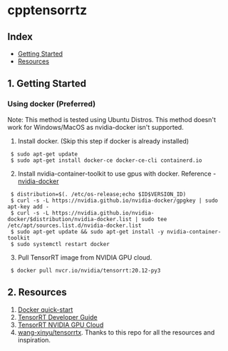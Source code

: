 # cpptensorrtz

## Index
- [Getting Started](#1-getting-started)
- [Resources](#2-resources)

## 1. Getting Started
### Using docker (Preferred)
Note: This method is tested using Ubuntu Distros. This method doesn't work for Windows/MacOS as nvidia-docker isn't supported.

1. Install docker. (Skip this step if docker is already installed)
```
 $ sudo apt-get update
 $ sudo apt-get install docker-ce docker-ce-cli containerd.io
```

2. Install nvidia-container-toolkit to use gpus with docker. Reference - [nvidia-docker](https://github.com/NVIDIA/nvidia-docker) 
```
 $ distribution=$(. /etc/os-release;echo $ID$VERSION_ID)
 $ curl -s -L https://nvidia.github.io/nvidia-docker/gpgkey | sudo apt-key add -
 $ curl -s -L https://nvidia.github.io/nvidia-docker/$distribution/nvidia-docker.list | sudo tee /etc/apt/sources.list.d/nvidia-docker.list
 $ sudo apt-get update && sudo apt-get install -y nvidia-container-toolkit
 $ sudo systemctl restart docker
```

3. Pull TensorRT image from NVIDIA GPU cloud. 
```
 $ docker pull nvcr.io/nvidia/tensorrt:20.12-py3
```


## 2. Resources
1. [Docker quick-start](https://docker-curriculum.com/)
2. [TensorRT Developer Guide](https://docs.nvidia.com/deeplearning/sdk/tensorrt-developer-guide/index.html)
3. [TensorRT NVIDIA GPU Cloud](https://ngc.nvidia.com/catalog/containers/nvidia:tensorrt)
4. [wang-xinyu/tensorrtx](https://github.com/wang-xinyu/tensorrtx). Thanks to this repo for all the resources and inspiration.
